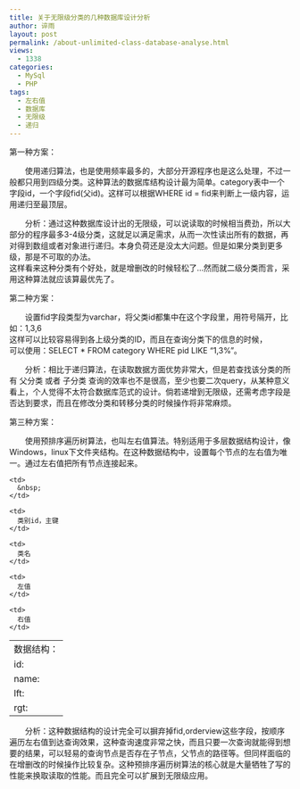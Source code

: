 ```yaml
---
title: 关于无限级分类的几种数据库设计分析
author: 谇雨
layout: post
permalink: /about-unlimited-class-database-analyse.html
views:
  - 1338
categories:
  - MySql
  - PHP
tags:
  - 左右值
  - 数据库
  - 无限级
  - 递归
---
```

第一种方案：

<p style="text-indent:2em">
  使用递归算法，也是使用频率最多的，大部分开源程序也是这么处理，不过一般都只用到四级分类。这种算法的数据库结构设计最为简单。category表中一个字段id，一个字段fid(父id)。这样可以根据WHERE id = fid来判断上一级内容，运用递归至最顶层。
</p>

<p style="text-indent:2em">
  分析：通过这种数据库设计出的无限级，可以说读取的时候相当费劲，所以大部分的程序最多3-4级分类，这就足以满足需求，从而一次性读出所有的数据，再对得到数组或者对象进行递归。本身负荷还是没太大问题。但是如果分类到更多级，那是不可取的办法。<br /> 这样看来这种分类有个好处，就是增删改的时候轻松了&#8230;然而就二级分类而言，采用这种算法就应该算最优先了。
</p>

第二种方案：

<p style="text-indent:2em">
  设置fid字段类型为varchar，将父类id都集中在这个字段里，用符号隔开，比如：1,3,6<br /> 这样可以比较容易得到各上级分类的ID，而且在查询分类下的信息的时候，<br /> 可以使用：SELECT * FROM category WHERE pid LIKE &#8220;1,3%&#8221;。
</p>

<!--more-->

<p style="text-indent:2em">
  分析：相比于递归算法，在读取数据方面优势非常大，但是若查找该分类的所有 父分类 或者 子分类 查询的效率也不是很高，至少也要二次query，从某种意义看上，个人觉得不太符合数据库范式的设计。倘若递增到无限级，还需考虑字段是否达到要求，而且在修改分类和转移分类的时候操作将非常麻烦。
</p>

第三种方案：

<p style="text-indent:2em">
  使用预排序遍历树算法，也叫左右值算法。特别适用于多层数据结构设计，像Windows，linux下文件夹结构。在这种数据结构中，设置每个节点的左右值为唯一。通过左右值把所有节点连接起来。
</p>

<table width="400" border="0" align="center" cellpadding="0" cellspacing="0">
  <tr>
    <td>
      数据结构：
    </td>
    
    <td>
      &nbsp;
    </td>
  </tr>
  
  <tr>
    <td>
      id:
    </td>
    
    <td>
      类别id，主键
    </td>
  </tr>
  
  <tr>
    <td>
      name:
    </td>
    
    <td>
      类名
    </td>
  </tr>
  
  <tr>
    <td>
      lft:
    </td>
    
    <td>
      左值
    </td>
  </tr>
  
  <tr>
    <td>
      rgt:
    </td>
    
    <td>
      右值
    </td>
  </tr>
</table>

<p style="text-indent:2em">
  分析：这种数据结构的设计完全可以摒弃掉fid,orderview这些字段，按顺序遍历左右值到达查询效果，这种查询速度非常之快，而且只要一次查询就能得到想要的结果，可以轻易的查询节点是否存在子节点，父节点的路径等。但同样面临的在增删改的时候操作比较复杂。这种预排序遍历树算法的核心就是大量牺牲了写的性能来换取读取的性能。而且完全可以扩展到无限级应用。
</p>